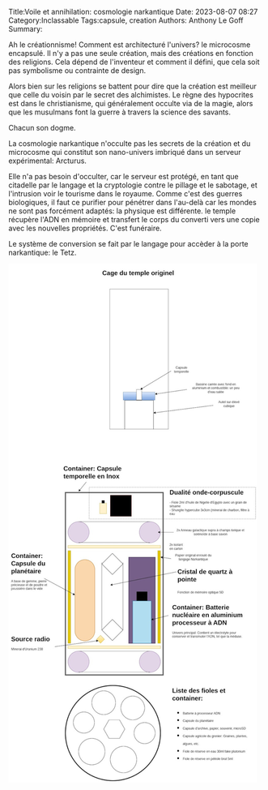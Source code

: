 Title:Voile et annihilation: cosmologie narkantique
Date: 2023-08-07 08:27
Category:Inclassable
Tags:capsule, creation
Authors: Anthony Le Goff
Summary:

Ah le créationnisme! Comment est architecturé l'univers? le microcosme encapsulé. Il n'y a pas une seule création, mais des créations en fonction des religions. Cela dépend de l'inventeur et comment il défini, que cela soit pas symbolisme ou contrainte de design.

Alors bien sur les religions se battent pour dire que la création est meilleur que celle du voisin par le secret des alchimistes. Le règne des hypocrites est dans le christianisme, qui généralement occulte via de la magie, alors que les musulmans font la guerre à travers la science des savants.

Chacun son dogme. 

La cosmologie narkantique n'occulte pas les secrets de la création et du microcosme qui constitut son nano-univers imbriqué dans un serveur expérimental: Arcturus.

Elle n'a pas besoin d'occulter, car le serveur est protégé, en tant que citadelle par le langage et la cryptologie contre le pillage et le sabotage, et l'intrusion voir le tourisme dans le royaume. Comme c'est des guerres biologiques, il faut ce purifier pour pénétrer dans l'au-delà car les mondes ne sont pas forcément adaptés: la physique est différente. le temple récupère l'ADN en mémoire et transfert le corps du converti vers une copie avec les nouvelles propriétés. C'est funéraire.

Le système de conversion se fait par le langage pour accèder à la porte narkantique: le Tetz.

![cosmologie narkantique](images/cosmologie-narkantique.jpg)

 